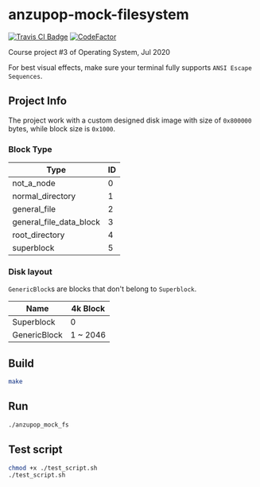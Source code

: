 # anzupop-mock-filesystem

[![Travis CI Badge](https://travis-ci.org/xiongnemo/anzupop-mock-filesystem.svg)](https://travis-ci.org/github/xiongnemo/anzupop-mock-filesystem)
[![CodeFactor](https://www.codefactor.io/repository/github/xiongnemo/anzupop-mock-filesystem/badge)](https://www.codefactor.io/repository/github/xiongnemo/anzupop-mock-filesystem)

Course project #3 of Operating System, Jul 2020

For best visual effects, make sure your terminal fully supports ```ANSI Escape Sequences```.

## Project Info

The project work with a custom designed disk image with size of ```0x800000``` bytes, while block size is ```0x1000```.

### Block Type

| Type   | ID |
| ------ | ---------- |
| not_a_node | 0 |
| normal_directory | 1 |
| general_file | 2 |
| general_file_data_block | 3 |
| root_directory | 4 |
| superblock | 5 |

### Disk layout

```GenericBlock```s are blocks that don't belong to ```Superblock```.

| Name   | 4k Block |
| ------ | ---------- |
| Superblock | 0 |
| GenericBlock | 1 ~ 2046 |

## Build

```bash
make
```

## Run

```bash
./anzupop_mock_fs
```

## Test script

```bash
chmod +x ./test_script.sh
./test_script.sh
```
